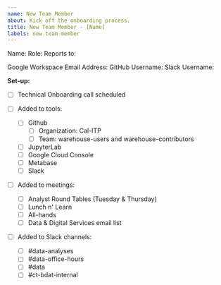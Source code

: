 ```yaml
---
name: New Team Member
about: Kick off the onboarding process.
title: New Team Member - [Name]
labels: new team member
---
```


Name:
Role:
Reports to:

Google Workspace Email Address:
GitHub Username:
Slack Username:

**Set-up:**

- [ ] Technical Onboarding call scheduled

- [ ] Added to tools:

  - [ ] Github
    - [ ] Organization: Cal-ITP
    - [ ] Team: warehouse-users and warehouse-contributors
  - [ ] JupyterLab
  - [ ] Google Cloud Console
  - [ ] Metabase
  - [ ] Slack

- [ ] Added to meetings:

  - [ ] Analyst Round Tables (Tuesday & Thursday)
  - [ ] Lunch n' Learn
  - [ ] All-hands
  - [ ] Data & Digital Services email list

- [ ] Added to Slack channels:

  - [ ] #data-analyses
  - [ ] #data-office-hours
  - [ ] #data
  - [ ] #ct-bdat-internal
